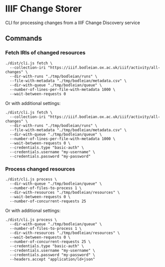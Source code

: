 # IIIF Change Storer

CLI for processing changes from a IIIF Change Discovery service

## Commands

### Fetch IRIs of changed resources

    ./dist/cli.js fetch \
      --collection-iri "https://iiif.bodleian.ox.ac.uk/iiif/activity/all-changes" \
      --dir-with-runs "./tmp/bodleian/runs" \
      --file-with-metadata "./tmp/bodleian/metadata.csv" \
      --dir-with-queue "./tmp/bodleian/queue" \
      --number-of-lines-per-file-with-metadata 1000 \
      --wait-between-requests 0

Or with additional settings:

    ./dist/cli.js fetch \
      --collection-iri "https://iiif.bodleian.ox.ac.uk/iiif/activity/all-changes" \
      --dir-with-runs "./tmp/bodleian/runs" \
      --file-with-metadata "./tmp/bodleian/metadata.csv" \
      --dir-with-queue "./tmp/bodleian/queue" \
      --number-of-lines-per-file-with-metadata 1000 \
      --wait-between-requests 0 \
      --credentials.type "basic-auth" \
      --credentials.username "my-username" \
      --credentials.password "my-password"

### Process changed resources

    ./dist/cli.js process \
      --dir-with-queue "./tmp/bodleian/queue" \
      --number-of-files-to-process 1 \
      --dir-with-resources "./tmp/bodleian/resources" \
      --wait-between-requests 0 \
      --number-of-concurrent-requests 25

Or with additional settings:

    ./dist/cli.js process \
      --dir-with-queue "./tmp/bodleian/queue" \
      --number-of-files-to-process 1 \
      --dir-with-resources "./tmp/bodleian/resources" \
      --wait-between-requests 0 \
      --number-of-concurrent-requests 25 \
      --credentials.type "basic-auth" \
      --credentials.username "my-username" \
      --credentials.password "my-password" \
      --headers.accept "application/ld+json"
